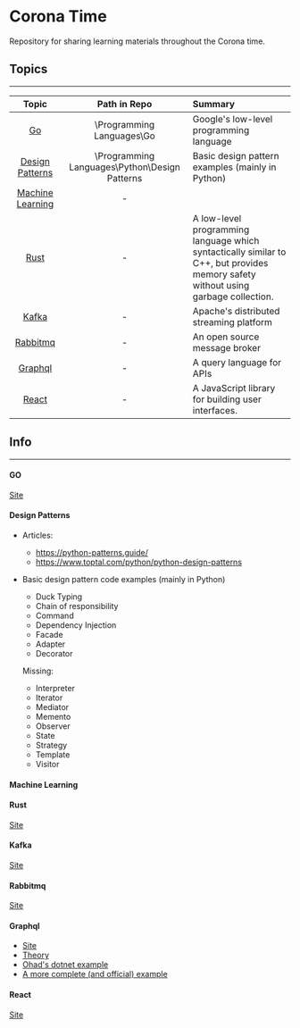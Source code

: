 # Corona Time
Repository for sharing learning materials throughout the Corona time.

## Topics
---

Topic | Path in Repo | Summary 
:----:|:------------:|:------
[Go](#Go) | \Programming Languages\Go | Google's low-level programming language
[Design Patterns](#Design-Patterns) | \Programming Languages\Python\Design Patterns | Basic design pattern examples (mainly in Python)
[Machine Learning](#Machine-Learning) | - |
[Rust](#Rust) | - | A low-level programming language which syntactically similar to C++, but provides memory safety without using garbage collection.
[Kafka](#Kafka) | - | Apache's distributed streaming platform
[Rabbitmq](#Rabbitmq) | - | An open source message broker
[Graphql](#Graphql) | - | A query language for APIs
[React](#React) | - | A JavaScript library for building user interfaces.

## Info
---
#### GO
[Site](https://golang.org/)

#### Design Patterns

* Articles: 
  - https://python-patterns.guide/
  - https://www.toptal.com/python/python-design-patterns

* Basic design pattern code examples (mainly in Python)<br>
  - Duck Typing
  - Chain of responsibility
  - Command
  - Dependency Injection
  - Facade
  - Adapter
  - Decorator

  Missing:
  - Interpreter
  - Iterator
  - Mediator
  - Memento
  - Observer
  - State
  - Strategy
  - Template
  - Visitor

#### Machine Learning

#### Rust
[Site](https://www.rust-lang.org/)

#### Kafka
[Site](https://kafka.apache.org/)

#### Rabbitmq
[Site](https://www.rabbitmq.com/)

#### Graphql
* [Site](https://graphql.org/)
* [Theory](https://www.howtographql.com/)
* [Ohad's dotnet example](https://github.com/oazmiry/products)
* [A more complete (and official) example](https://github.com/graphql-dotnet/graphql-dotnet/tree/master/src/GraphQL.StarWars)

#### React
[Site](https://reactjs.org/)